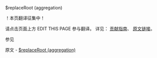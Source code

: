  $replaceRoot (aggregation)

 ！本页翻译征集中！

请点击页面上方 EDIT THIS PAGE 参与翻译。
详见：
[贡献指南]( https://github.com/JinMuInfo/MongoDB-Manual-zh/blob/master/CONTRIBUTING.md )、
[原文链接](  https://docs.mongodb.com/manual/reference/operator/aggregation/replaceRoot/  )。

 参见

原文 - [$replaceRoot (aggregation)]( https://docs.mongodb.com/manual/reference/operator/aggregation/replaceRoot/ )

